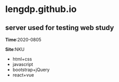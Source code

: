 # lengdp.github.io
server used for testing web study
---

**Time**:2020-0805

**Site**:NKU

* html+css
* javascript
* bootstrap+jQuery
* react+vue
